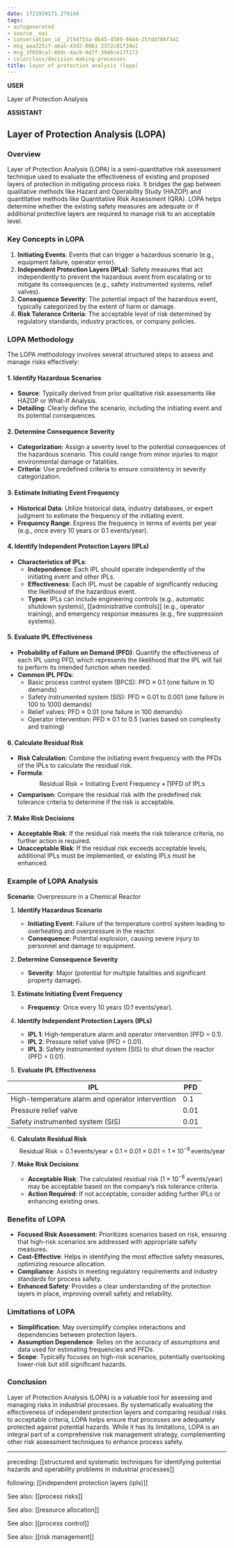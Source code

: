 ```yaml
---
date: 1721939171.279148
tags:
- autogenerated
- source__oai
- conversation_id__2194f55a-8b45-4589-9444-25fddf86f341
- msg_aaa225cf-a6a5-43d2-8061-2372c01f34a1
- msg_3f659ca7-8b9c-4ac8-9d7f-3946ce17f272
- colorclass/decision-making-processes
title: layer of protection analysis (lopa)
---
```


**USER**

Layer of Protection Analysis


**ASSISTANT**

## Layer of Protection Analysis (LOPA)

### Overview

Layer of Protection Analysis (LOPA) is a semi-quantitative risk assessment technique used to evaluate the effectiveness of existing and proposed layers of protection in mitigating process risks. It bridges the gap between qualitative methods like Hazard and Operability Study (HAZOP) and quantitative methods like Quantitative Risk Assessment (QRA). LOPA helps determine whether the existing safety measures are adequate or if additional protective layers are required to manage risk to an acceptable level.

### Key Concepts in LOPA

1. **Initiating Events**: Events that can trigger a hazardous scenario (e.g., equipment failure, operator error).
2. **Independent Protection Layers (IPLs)**: Safety measures that act independently to prevent the hazardous event from escalating or to mitigate its consequences (e.g., safety instrumented systems, relief valves).
3. **Consequence Severity**: The potential impact of the hazardous event, typically categorized by the extent of harm or damage.
4. **Risk Tolerance Criteria**: The acceptable level of risk determined by regulatory standards, industry practices, or company policies.

### LOPA Methodology

The LOPA methodology involves several structured steps to assess and manage risks effectively:

#### 1. Identify Hazardous Scenarios

- **Source**: Typically derived from prior qualitative risk assessments like HAZOP or What-If Analysis.
- **Detailing**: Clearly define the scenario, including the initiating event and its potential consequences.

#### 2. Determine Consequence Severity

- **Categorization**: Assign a severity level to the potential consequences of the hazardous scenario. This could range from minor injuries to major environmental damage or fatalities.
- **Criteria**: Use predefined criteria to ensure consistency in severity categorization.

#### 3. Estimate Initiating Event Frequency

- **Historical Data**: Utilize historical data, industry databases, or expert judgment to estimate the frequency of the initiating event.
- **Frequency Range**: Express the frequency in terms of events per year (e.g., once every 10 years or 0.1 events/year).

#### 4. Identify Independent Protection Layers (IPLs)

- **Characteristics of IPLs**: 
  - **Independence**: Each IPL should operate independently of the initiating event and other IPLs.
  - **Effectiveness**: Each IPL must be capable of significantly reducing the likelihood of the hazardous event.
  - **Types**: IPLs can include engineering controls (e.g., automatic shutdown systems), [[administrative controls]] (e.g., operator training), and emergency response measures (e.g., fire suppression systems).

#### 5. Evaluate IPL Effectiveness

- **Probability of Failure on Demand (PFD)**: Quantify the effectiveness of each IPL using PFD, which represents the likelihood that the IPL will fail to perform its intended function when needed.
- **Common IPL PFDs**:
  - Basic process control system (BPCS): PFD ≈ 0.1 (one failure in 10 demands)
  - Safety instrumented system (SIS): PFD ≈ 0.01 to 0.001 (one failure in 100 to 1000 demands)
  - Relief valves: PFD ≈ 0.01 (one failure in 100 demands)
  - Operator intervention: PFD ≈ 0.1 to 0.5 (varies based on complexity and training)

#### 6. Calculate Residual Risk

- **Risk Calculation**: Combine the initiating event frequency with the PFDs of the IPLs to calculate the residual risk.
- **Formula**: 
  $$
  \text{Residual Risk} = \text{Initiating Event Frequency} \times \prod \text{PFD of IPLs}
  $$
- **Comparison**: Compare the residual risk with the predefined risk tolerance criteria to determine if the risk is acceptable.

#### 7. Make Risk Decisions

- **Acceptable Risk**: If the residual risk meets the risk tolerance criteria, no further action is required.
- **Unacceptable Risk**: If the residual risk exceeds acceptable levels, additional IPLs must be implemented, or existing IPLs must be enhanced.

### Example of LOPA Analysis

**Scenario**: Overpressure in a Chemical Reactor

1. **Identify Hazardous Scenario**
   - **Initiating Event**: Failure of the temperature control system leading to overheating and overpressure in the reactor.
   - **Consequence**: Potential explosion, causing severe injury to personnel and damage to equipment.

2. **Determine Consequence Severity**
   - **Severity**: Major (potential for multiple fatalities and significant property damage).

3. **Estimate Initiating Event Frequency**
   - **Frequency**: Once every 10 years (0.1 events/year).

4. **Identify Independent Protection Layers (IPLs)**
   - **IPL 1**: High-temperature alarm and operator intervention (PFD = 0.1).
   - **IPL 2**: Pressure relief valve (PFD = 0.01).
   - **IPL 3**: Safety instrumented system (SIS) to shut down the reactor (PFD = 0.01).

5. **Evaluate IPL Effectiveness**

| IPL                    | PFD   |
|------------------------|-------|
| High-temperature alarm and operator intervention | 0.1   |
| Pressure relief valve  | 0.01  |
| Safety instrumented system (SIS) | 0.01  |

6. **Calculate Residual Risk**
   $$
   \text{Residual Risk} = 0.1 \, \text{events/year} \times 0.1 \times 0.01 \times 0.01 = 1 \times 10^{-6} \, \text{events/year}
   $$

7. **Make Risk Decisions**
   - **Acceptable Risk**: The calculated residual risk ($1 \times 10^{-6}$ events/year) may be acceptable based on the company’s risk tolerance criteria.
   - **Action Required**: If not acceptable, consider adding further IPLs or enhancing existing ones.

### Benefits of LOPA

- **Focused Risk Assessment**: Prioritizes scenarios based on risk, ensuring that high-risk scenarios are addressed with appropriate safety measures.
- **Cost-Effective**: Helps in identifying the most effective safety measures, optimizing resource allocation.
- **Compliance**: Assists in meeting regulatory requirements and industry standards for process safety.
- **Enhanced Safety**: Provides a clear understanding of the protection layers in place, improving overall safety and reliability.

### Limitations of LOPA

- **Simplification**: May oversimplify complex interactions and dependencies between protection layers.
- **Assumption Dependence**: Relies on the accuracy of assumptions and data used for estimating frequencies and PFDs.
- **Scope**: Typically focuses on high-risk scenarios, potentially overlooking lower-risk but still significant hazards.

### Conclusion

Layer of Protection Analysis (LOPA) is a valuable tool for assessing and managing risks in industrial processes. By systematically evaluating the effectiveness of independent protection layers and comparing residual risks to acceptable criteria, LOPA helps ensure that processes are adequately protected against potential hazards. While it has its limitations, LOPA is an integral part of a comprehensive risk management strategy, complementing other risk assessment techniques to enhance process safety.


---

preceding: [[structured and systematic techniques for identifying potential hazards and operability problems in industrial processes]]  


following: [[independent protection layers (ipls)]]

See also: [[process risks]]


See also: [[resource allocation]]


See also: [[process control]]


See also: [[risk management]]